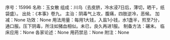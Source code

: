 序号：15996
名称：玉女散
组成：川乌（去皮脐，冷水浸7日后，薄切，晒干，纸袋盛）。
出处：《本事》卷九。
主治：阴毒气上攻，腹痛，四肢逆冷，恶候。
加减：None
功效：None
用法用量：每用1大钱，入盐1小钱，水1盏半，煎至7分，通口服。压下阴毒，所注如猪血相似。未已，良久再进1服。
制备方法：碾末。
临床应用：None
各家论述：None
用药禁忌：None
附注：None
